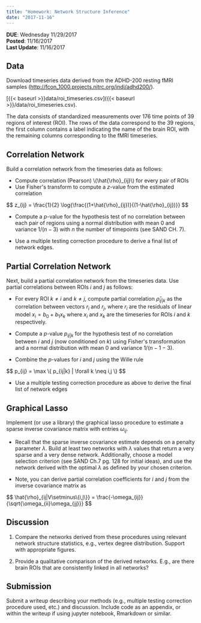 ```yaml
---
title: "Homework: Network Structure Inference"
date: "2017-11-16"
---
```


**DUE**: Wednesday 11/29/2017  
**Posted**: 11/16/2017  
**Last Update**: 11/16/2017

## Data

Download timeseries data derived from the ADHD-200 resting fMRI samples (http://fcon_1000.projects.nitrc.org/indi/adhd200/).

[{{< baseurl >}}data/roi_timeseries.csv]({{< baseurl >}}/data/roi_timeseries.csv).

The data consists of standardized measurements over 176 time points of 39 regions of interest (ROI). The rows of the data correspond to the 39 regions, the first column contains a label indicating the name of the brain ROI, with the remaining columns corresponding to the fMRI timeseries.

## Correlation Network

Build a correlation network from the timeseries data as follows:

- Compute correlation (Pearson) \\(\hat{\rho}_{ij}\\) for every pair of ROIs
- Use Fisher's transform to compute a $z$-value from the estimated correlation

<div>
$$
z_{ij} = \frac{1}{2} \log{\frac{(1+\hat{\rho}_{ij})}{(1-\hat{\rho}_{ij})}}
$$
</div>

- Compute a $p$-value for the hypothesis test of no correlation between each pair of regions using a normal distribution with mean 0 and variance $1/(n-3)$ with $n$ the number of timepoints (see SAND CH. 7).

- Use a multiple testing correction procedure to derive a final list of network edges.

## Partial Correlation Network

Next, build a partial correlation network from the timeseries data. Use partial correlations between ROIs $i$ and $j$ as follows:

- For every ROI $k \neq i$ and $k \neq j$, compute partial correlation $\hat{\rho}_{ij|k}$ as the correlation between vectors $r_i$ and $r_j$, where $r_i$ are the residuals of linear model $x_i = b_0 + b_1 x_k$ where $x_i$ and $x_k$ are the timeseries for ROIs $i$ and $k$ respectively.

- Compute a $p$-value $p_{ij|k}$ for the hypothesis test of no correlation between $i$ and $j$ (now conditioned on $k$) using Fisher's transformation and a normal distribution with mean $0$ and variance $1/(n-1-3)$.

- Combine the $p$-values for $i$ and $j$ using the Wille rule

<div>
$$
p_{ij} = \max \{ p_{ij|k} | \forall k \neq i,j \}
$$
</div>

- Use a multiple testing correction procedure as above to derive the final list of network edges

## Graphical Lasso

Implement (or use a library) the graphical lasso procedure to estimate a sparse inverse covariance matrix with entries $\omega_{ij}$. 

- Recall that the sparse inverse covariance estimate depends on a penalty parameter $\lambda$. Build at least two networks with $\lambda$ values that return a very sparse and a very dense network. Additionally, choose a model selection criterion (see SAND Ch.7 pg. 128 for initial ideas), and use the network derived with the optimal $\lambda$ as defined by your chosen criterion.

- Note, you can derive partial correlation coefficients for $i$ and $j$ from the inverse covariance matrix as

<div>
$$
\hat{\rho}_{ij|V\setminus\{i,j\}} = \frac{-\omega_{ij}}{\sqrt{\omega_{ii}\omega_{jj}}}
$$
</div>

## Discussion

1. Compare the networks derived from these procedures using relevant network structure statistics, e.g., vertex degree distribution. Support with appropriate figures.

2. Provide a qualitative comparison of the derived networks. E.g., are there brain ROIs that are consistently linked in all networks?

## Submission

Submit a writeup describing your methods (e.g., multiple testing correction procedure used, etc.) and discussion. Include code as an appendix, or within the writeup if using jupyter notebook, Rmarkdown or similar.



